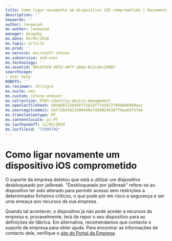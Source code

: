 ```yaml
---
title: Como ligar novamente um dispositivo iOS comprometido | Documentos do Microsoft
description: ''
keywords: ''
author: lenewsad
ms.author: lanewsad
manager: dougeby
ms.date: 02/05/2018
ms.topic: article
ms.prod: ''
ms.service: microsoft-intune
ms.subservice: end-user
ms.technology: ''
ms.assetid: 09e97df0-d032-48ff-ab8a-8c2c4ec29897
searchScope:
- User help
ROBOTS: ''
ms.reviewer: chrisgre
ms.suite: ems
ms.custom: intune-enduser
ms.collection: M365-identity-device-management
ms.openlocfilehash: e856681256d56f32b15f77e5672f89bb06989aec
ms.sourcegitcommit: ebf72b038219904d6e7d20024b107f4aa68f57e6
ms.translationtype: MT
ms.contentlocale: pt-PT
ms.lasthandoff: 12/05/2019
ms.locfileid: "72505792"
---
```

# <a name="how-to-reconnect-a-compromised-ios-device"></a>Como ligar novamente um dispositivo iOS comprometido

O suporte da empresa detetou que está a utilizar um dispositivo desbloqueado por jailbreak. "Desbloqueado por jailbreak" refere-se ao dispositivo ter sido alterado para permitir acesso sem restrições a determinados ficheiros críticos, o que pode pôr em risco a segurança e ser uma ameaça aos recursos da sua empresa. 

Quando tal acontecer, o dispositivo já não pode aceder a recursos da empresa e, provavelmente, terá de repor o seu dispositivo para as definições de fábrica. Em alternativa, recomendamos que contacte o suporte da empresa para obter ajuda. Para encontrar as informações de contacto dele, verifique o [site do Portal da Empresa](https://go.microsoft.com/fwlink/?linkid=2010980).
